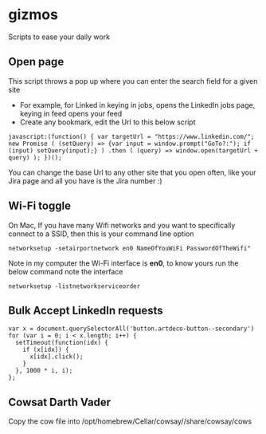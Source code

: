 # gizmos
Scripts to ease your daily work


## Open page

This script throws a pop up where you can enter the search field for a given site
- For example, for Linked in keying in jobs, opens the LinkedIn jobs page, keying in feed opens your feed
- Create any bookmark, edit the Url to this below script

```
javascript:(function() { var targetUrl = "https://www.linkedin.com/"; new Promise ( (setQuery) => {var input = window.prompt("GoTo?:"); if (input) setQuery(input);} ) .then ( (query) => window.open(targetUrl + query) ); })();
```
You can change the base Url to any other site that you open often, like your Jira page and all you have is the Jira number :)


## Wi-Fi toggle
On Mac, If you have many Wifi networks and you want to specifically connect to a SSID, then this is your command line option

```
networksetup -setairportnetwork en0 NameOfYouWiFi PasswordOfTheWifi"
```
Note in my computer the Wi-Fi interface is **en0**, to know yours run the below command note the interface

```
networksetup -listnetworkserviceorder
```

## Bulk Accept LinkedIn requests
```
var x = document.querySelectorAll('button.artdeco-button--secondary')
for (var i = 0; i < x.length; i++) {
  setTimeout(function(idx) {
    if (x[idx]) {
      x[idx].click();
    }
  }, 1000 * i, i);
};

```

## Cowsat Darth Vader
Copy the cow file into /opt/homebrew/Cellar/cowsay/<version>/share/cowsay/cows